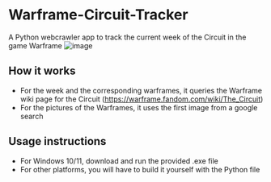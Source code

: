 # Warframe-Circuit-Tracker
A Python webcrawler app to track the current week of the Circuit in the game Warframe
![image](https://github.com/AnhadSodhi/Warframe-Circuit-Tracker/assets/96636073/f7ae594d-a2a1-456a-8d09-d05de0f29b0b)

## How it works
* For the week and the corresponding warframes, it queries the Warframe wiki page for the Circuit (https://warframe.fandom.com/wiki/The_Circuit)
* For the pictures of the Warframes, it uses the first image from a google search

## Usage instructions
* For Windows 10/11, download and run the provided .exe file
* For other platforms, you will have to build it yourself with the Python file
